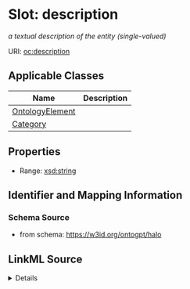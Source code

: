 # Slot: description
_a textual description of the entity (single-valued)_


URI: [oc:description](http://w3id.org/ontogpt/ontology-class-templatedescription)



<!-- no inheritance hierarchy -->




## Applicable Classes

| Name | Description |
| --- | --- |
[OntologyElement](OntologyElement.md) | 
[Category](Category.md) | 






## Properties

* Range: [xsd:string](xsd:string)







## Identifier and Mapping Information







### Schema Source


* from schema: https://w3id.org/ontogpt/halo




## LinkML Source

<details>
```yaml
name: description
description: a textual description of the entity (single-valued)
from_schema: https://w3id.org/ontogpt/halo
rank: 1000
alias: description
owner: OntologyElement
domain_of:
- OntologyElement
range: string

```
</details>